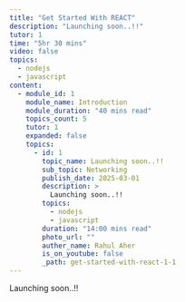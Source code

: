 ```yaml
---
title: "Get Started With REACT"
description: "Launching soon..!!"
tutor: 1
time: "5hr 30 mins"
video: false
topics:
  - nodejs
  - javascript
content:
  - module_id: 1
    module_name: Introduction
    module_duration: "40 mins read"
    topics_count: 5
    tutor: 1
    expanded: false
    topics:
      - id: 1
        topic_name: Launching soon..!!
        sub_topic: Networking
        publish_date: 2025-03-01
        description: >
          Launching soon..!!
        topics:
          - nodejs
          - javascript
        duration: "14:00 mins read"
        photo_url: ""
        auther_name: Rahul Aher
        is_on_youtube: false
        _path: get-started-with-react-1-1
---
```


Launching soon..!!